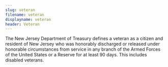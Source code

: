 ```yaml
---
slug: veteran
filename: veteran
displayname: veteran
header: Veteran
---
```


The New Jersey Department of Treasury defines a veteran as a citizen and resident of New Jersey who was honorably discharged or released under honorable circumstances from service in any branch of the Armed Forces of the United States or a Reserve for at least 90 days. This includes disabled veterans.
